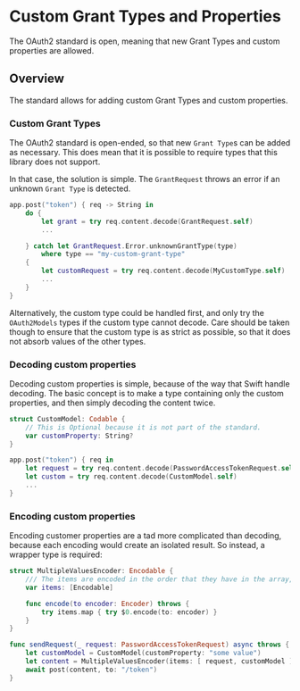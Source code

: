 # Custom Grant Types and Properties

The OAuth2 standard is open, meaning that new Grant Types and custom properties are allowed.

## Overview

The standard allows for adding custom Grant Types and custom properties.

### Custom Grant Types

The OAuth2 standard is open-ended, so that new `Grant Type`s can be added as necessary.
This does mean that it is possible to require types that this library does not support.

In that case, the solution is simple. The ``GrantRequest`` throws an error if an
unknown `Grant Type` is detected.

```swift
app.post("token") { req -> String in
	do {
		let grant = try req.content.decode(GrantRequest.self)
		...

	} catch let GrantRequest.Error.unknownGrantType(type)
		where type == "my-custom-grant-type"
	{
		let customRequest = try req.content.decode(MyCustomType.self)
		...
	}
}
```

Alternatively, the custom type could be handled first, and only try the ``OAuth2Models``
types if the custom type cannot decode. Care should be taken though to ensure that
the custom type is as strict as possible, so that it does not absorb values of the other types.


### Decoding custom properties

Decoding custom properties is simple, because of the way that Swift handle decoding.
The basic concept is to make a type containing only the custom properties, and then
simply decoding the content twice.

```swift
struct CustomModel: Codable {
	// This is Optional because it is not part of the standard.
	var customProperty: String?
}

app.post("token") { req in
	let request = try req.content.decode(PasswordAccessTokenRequest.self)
	let custom = try req.content.decode(CustomModel.self)
	...
}
```


### Encoding custom properties

Encoding customer properties are a tad more complicated than decoding, because
each encoding would create an isolated result. So instead, a wrapper type is required:

```swift
struct MultipleValuesEncoder: Encodable {
	/// The items are encoded in the order that they have in the array, in case any property names overlap.
	var items: [Encodable]

	func encode(to encoder: Encoder) throws {
		try items.map { try $0.encode(to: encoder) }
	}
}

func sendRequest(_ request: PasswordAccessTokenRequest) async throws {
	let customModel = CustomModel(customProperty: "some value")
	let content = MultipleValuesEncoder(items: [ request, customModel ])
	await post(content, to: "/token")
}
```
